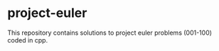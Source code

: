 # project-euler
This repository contains solutions to project euler problems (001-100) coded in cpp.
